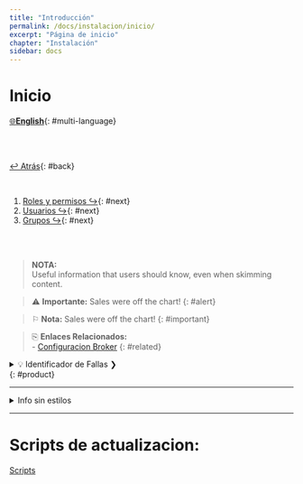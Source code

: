 ```yaml
---
title: "Introducción"
permalink: /docs/instalacion/inicio/
excerpt: "Página de inicio"
chapter: "Instalación" 
sidebar: docs
---
```


# Inicio

[🌐**English**](08-ema_server_installation.html){: #multi-language}

<br>
<br>

[↩ Atrás](../03-instalacion_consola_web/01-instalacion_consola_adm.html){: #back}

<br>

1. [Roles y permisos ↪](../03-instalacion_consola_web/01-instalacion_consola_adm.html){: #next}
2. [Usuarios ↪](../03-instalacion_consola_web/01-instalacion_consola_adm.html){: #next}
3. [Grupos ↪](../03-instalacion_consola_web/01-instalacion_consola_adm.html){: #next}


<br>
<br>

> **NOTA:** <br> Useful information that users should know, even when skimming content.

> ⚠  **Importante:** Sales were off the chart!
{: #alert}

> ⚐  **Nota:** Sales were off the chart!
{: #important}

> ⎘  **Enlaces Relacionados:** <br> - [Configuracion Broker](../08-instalacion_broker/02-configuracion_broker.html)
{: #related}

<details> <summary>💡 Identificador de Fallas ❯ </summary>
<br>
  Estos problemas se conocen como conflictos y se presentan cuando alguno de los valores que el agente registra periódicamente al servidor (marca de hardware, 
  identificación asignada por el servidor o token dinámico) no coincide con el que el servidor espera. Entonces se bloquean permanentemente las solicitudes de 
  este equipo y se muestra un conflicto en la hoja de vida respectiva en la consola.  
</details>{: #product}


---


<details> 
<summary>Info sin estilos</summary>
<br>
  Estos problemas se conocen como conflictos y se presentan cuando alguno de los valores que el agente registra periódicamente al servidor (marca de hardware, 
  identificación asignada por el servidor o token dinámico) no coincide con el que el servidor espera. Entonces se bloquean permanentemente las solicitudes de 
  este equipo y se muestra un conflicto en la hoja de vida respectiva en la consola.  
</details>


---



#  Scripts de actualizacion:

[Scripts](https://download.arandasoft.com/UTILIDADES/Scrips_asdk/Script.zip)
